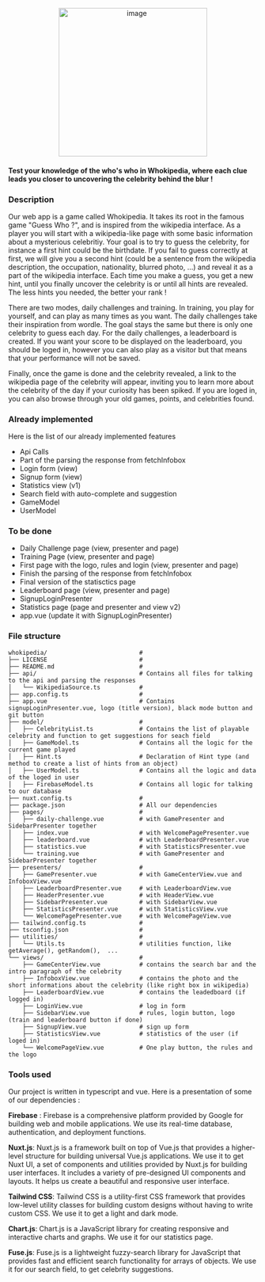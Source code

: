 <p align="center">
  <a href="https://whokipedia.com">
    <img src="https://github.com/roxannecvl/whokipedia/assets/125833841/7c6187cd-d6ec-4b97-8928-ae01c4b08cc6" alt="image" width="300">
  </a>
</p>


#### Test your knowledge of the who's who in Whokipedia, where each clue leads you closer to uncovering the celebrity behind the blur !

### Description 
Our web app is a game called Whokipedia. It takes its root in the famous game "Guess Who ?", and is inspired from the wikipedia interface. As a player you will start with a wikipedia-like page with some basic information about a mysterious celebritiy. Your goal is to try to guess the celebrity, for instance a first hint could be the birthdate. If you fail to guess correctly at first, we will give you a second hint (could be a sentence from the wikipedia description, the occupation, nationality, blurred photo, …) and reveal it as a part of the wikipedia interface. Each time you make a guess, you get a new hint, until you finally uncover the celebrity is or until all hints are revealed. The less hints you needed, the better your rank ! <br>

There are two modes, daily challenges and training. In training, you play for yourself, and can play as many times as you want. The daily challenges take their inspiration from wordle. The goal stays the same but there is only one celebrity to guess each day. For the daily challenges, a leaderboard is created. If you want your score to be displayed on the leaderboard, you should be loged in, however you can also play as a visitor but that means that your performance will not be saved. <br>

Finally, once the game is done and the celebrity revealed, a link to the wikipedia page of the celebrity will appear, inviting you to learn more about the celebrity of the day if your curiosity has been spiked. If you are loged in, you can also browse through your old games, points, and celebrities found.

### Already implemented 
Here is the list of our already implemented features 
- Api Calls
- Part of the parsing the response from fetchInfobox
- Login form (view)
- Signup form (view)
- Statistics view (v1)
- Search field with auto-complete and suggestion
- GameModel
- UserModel 

### To be done 
- Daily Challenge page (view, presenter and page) 
- Training Page (view, presenter and page) 
- First page with the logo, rules and login (view, presenter and page) 
- Finish the parsing of the response from fetchInfobox
- Final version of the statisctics page
- Leaderboard page (view, presenter and page)
- SignupLoginPresenter
- Statistics page (page and presenter and view v2)
- app.vue (update it with SignupLoginPresenter) 

### File structure 
```
whokipedia/                          # 
├── LICENSE                          #
├── README.md                        #
├── api/                             # Contains all files for talking to the api and parsing the responses
│   └── WikipediaSource.ts           #
├── app.config.ts                    #
├── app.vue                          # Contains signupLoginPresenter.vue, logo (title version), black mode button and git button
├── model/                           #
│   ├── CelebrityList.ts             # Contains the list of playable celebrity and function to get suggestions for seach field
│   ├── GameModel.ts                 # Contains all the logic for the current game played 
│   ├── Hint.ts                      # Declaration of Hint type (and method to create a list of hints from an object)
│   ├── UserModel.ts                 # Contains all the logic and data of the loged in user
│   ├── FirebaseModel.ts             # Contains all logic for talking to our database
├── nuxt.config.ts                   #
├── package.json                     # All our dependencies 
├── pages/                           #
│   ├── daily-challenge.vue          # with GamePresenter and SidebarPresenter together
│   ├── index.vue                    # with WelcomePagePresenter.vue
│   ├── leaderboard.vue              # with LeaderboardPresenter.vue
│   ├── statistics.vue               # with StatisticsPresenter.vue
│   └── training.vue                 # with GamePresenter and SidebarPresenter together
├── presenters/                      #
│   ├── GamePresenter.vue            # with GameCenterView.vue and InfoboxView.vue
│   ├── LeaderboardPresenter.vue     # with LeaderboardView.vue
│   ├── HeaderPresenter.vue          # with HeaderView.vue
│   ├── SidebarPresenter.vue         # with SidebarView.vue
│   ├── StatisticsPresenter.vue      # with StatisticsView.vue
│   └── WelcomePagePresenter.vue     # with WelcomePageView.vue
├── tailwind.config.ts               #
├── tsconfig.json                    #
├── utilities/                       #
│   └── Utils.ts                     # utilities function, like getAverage(), getRandom(),  ...
└── views/                           #
    ├── GameCenterView.vue           # contains the search bar and the intro paragraph of the celebrity 
    ├── InfoboxView.vue              # contains the photo and the short informations about the celebrity (like right box in wikipedia)
    ├── LeaderboardView.vue          # contains the leadedboard (if  logged in) 
    ├── LoginView.vue                # log in form 
    ├── SidebarView.vue              # rules, login button, logo (train and leaderboard button if done) 
    ├── SignupView.vue               # sign up form 
    ├── StatisticsView.vue           # statistics of the user (if loged in) 
    └── WelcomePageView.vue          # One play button, the rules and the logo
```

### Tools used 
Our project is written in typescript and vue. Here is a presentation of some of our dependencies : <br>

**Firebase** : Firebase is a comprehensive platform provided by Google for building web and mobile applications. We use its real-time database, authentication, and deployment functions.

**Nuxt.js**: Nuxt.js is a framework built on top of Vue.js that provides a higher-level structure for building universal Vue.js applications. We use it to get Nuxt UI, a set of components and utilities provided by Nuxt.js for building user interfaces. It includes a variety of pre-designed UI components and layouts. It helps us create a beautiful and responsive user interface.

**Tailwind CSS**: Tailwind CSS is a utility-first CSS framework that provides low-level utility classes for building custom designs without having to write custom CSS. We use it to get a light and dark mode.

**Chart.js**: Chart.js is a JavaScript library for creating responsive and interactive charts and graphs. We use it for our statistics page.

**Fuse.js**: Fuse.js is a lightweight fuzzy-search library for JavaScript that provides fast and efficient search functionality for arrays of objects. We use it for our search field, to get celebrity suggestions. 
